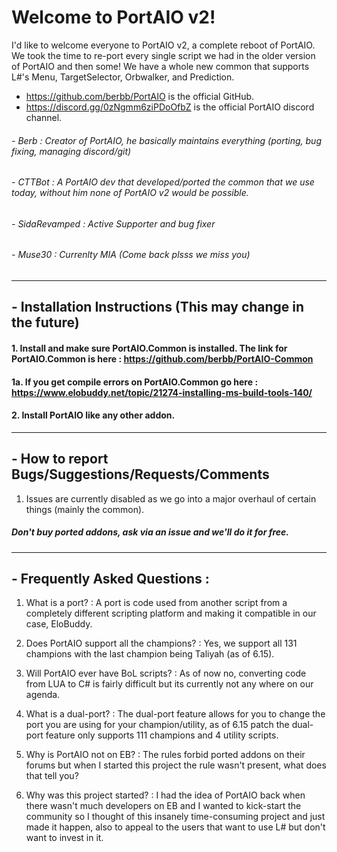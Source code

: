 # Welcome to PortAIO v2!

I'd like to welcome everyone to PortAIO v2, a complete reboot of PortAIO. We took the time to re-port every single script we had in the older version of PortAIO and then some! We have a whole new common that supports L#'s Menu, TargetSelector, Orbwalker, and Prediction.

- https://github.com/berbb/PortAIO is the official GitHub.
- https://discord.gg/0zNgmm6ziPDoOfbZ is the official PortAIO discord channel.

###### - Berb : Creator of PortAIO, he basically maintains everything (porting, bug fixing, managing discord/git)
###### - CTTBot : A PortAIO dev that developed/ported the common that we use today, without him none of PortAIO v2 would be possible.
###### - SidaRevamped : Active Supporter and bug fixer
###### - Muse30 : Currenlty MIA (Come back plsss we miss you)

---

## - Installation Instructions (This may change in the future)
#### 1. Install and make sure PortAIO.Common is installed. The link for PortAIO.Common is here : https://github.com/berbb/PortAIO-Common
#### 1a. If you get compile errors on PortAIO.Common go here : https://www.elobuddy.net/topic/21274-installing-ms-build-tools-140/
#### 2. Install PortAIO like any other addon.

---

## - How to report Bugs/Suggestions/Requests/Comments
1. Issues are currently disabled as we go into a major overhaul of certain things (mainly the common).
##### Don't buy ported addons, ask via an issue and we'll do it for free.

---

## - Frequently Asked Questions :
1. What is a port? : A port is code used from another script from a completely different scripting platform and making it compatible in our case, EloBuddy.

2. Does PortAIO support all the champions? : Yes, we support all 131 champions with the last champion being Taliyah (as of 6.15).

3. Will PortAIO ever have BoL scripts? : As of now no, converting code from LUA to C# is fairly difficult but its currently not any where on our agenda.

4. What is a dual-port? : The dual-port feature allows for you to change the port you are using for your champion/utility, as of 6.15 patch the dual-port feature only supports 111 champions and 4 utility scripts.

5. Why is PortAIO not on EB? : The rules forbid ported addons on their forums but when I started this project the rule wasn't present, what does that tell you?

6. Why was this project started? : I had the idea of PortAIO back when there wasn't much developers on EB and I wanted to kick-start the community so I thought of this insanely time-consuming project and just made it happen, also to appeal to the users that want to use L# but don't want to invest in it.
